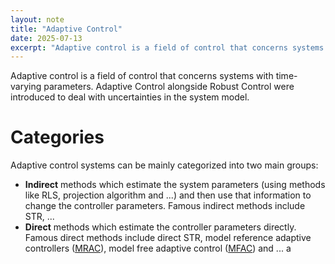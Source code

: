 ```yaml
---
layout: note
title: "Adaptive Control"
date: 2025-07-13
excerpt: "Adaptive control is a field of control that concerns systems with time-varying parameters. Adaptive Control alongside Robust Control were introduced to deal with uncertainties in the system model."
---
```


Adaptive control is a field of control that concerns systems with time-varying parameters. Adaptive Control alongside Robust Control were introduced to deal with uncertainties in the system model.

# Categories
Adaptive control systems can be mainly categorized into two main groups:
- __Indirect__ methods which estimate the system parameters (using methods like RLS, projection algorithm and ...) and then use that information to change the controller parameters. Famous indirect methods include STR, ...
- __Direct__ methods which estimate the controller parameters directly. Famous direct methods include direct STR, model reference adaptive controllers ([MRAC](/notes/mrac/)), model free adaptive control ([MFAC](/notes/mfac/)) and ...
a